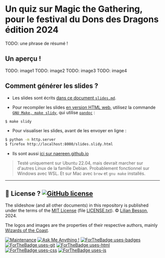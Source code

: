 # Un quiz sur Magic the Gathering, pour le festival du Dons des Dragons édition 2024

TODO: une phrase de résumé !

## Un aperçu !

TODO: image1
TODO: image2
TODO: image3
TODO: image4

## Comment générer les slides ?

- Les slides sont écrits [dans ce document `slides.md`](slides.md).

- Pour recompiler les slides [en version HTML web](slides.slidy.html), utilisez la commande [`GNU Make, make slidy`](https://www.gnu.org/software/make/), qui utilise [`pandoc`](https://pandoc.org/) :
```bash
$ make slidy
```

- Pour visualiser les slides, avant de les envoyer en ligne :
```bash
$ python -m http.server
$ firefox http://localhost:8000/slides.slidy.html
```

- Ils sont aussi [ici sur naereen.github.io](https://naereen.github.io/Un-Quiz-Magic-the-Gathering-pour-le-festival-Don-des-Dragons/slides.slidy.html)

> Testé uniquement sur Ubuntu 22.04, mais devrait marcher sur d'autres Linux de la famille Debian. Probablement fonctionnel sur Windows avec WSL. Et sur Mac avec `brew` et `gnu make` installés.

----

## :scroll: License ? [![GitHub license](https://img.shields.io/github/license/Naereen/Un-Quiz-Magic-the-Gathering-pour-le-festival-Don-des-Dragons.svg)](https://github.com/Naereen/Un-Quiz-Magic-the-Gathering-pour-le-festival-Don-des-Dragons/blob/master/LICENSE.txt)
The slideshow (and all other documents) in this repository is published under the terms of the [MIT License](https://lbesson.mit-license.org/) (file [LICENSE.txt](LICENSE.txt)).
© [Lilian Besson](https://GitHub.com/Naereen), 2024.

The logos and images are the properties of their respective authors, mainly [Wizards of the Coast](https://magic.wizards.com/).

[![Maintenance](https://img.shields.io/badge/Maintained%3F-yes-green.svg)](https://GitHub.com/Naereen/Un-Quiz-Magic-the-Gathering-pour-le-festival-Don-des-Dragons/graphs/commit-activity)
[![Ask Me Anything !](https://img.shields.io/badge/Ask%20me-anything-1abc9c.svg)](https://GitHub.com/Naereen/ama)
[![ForTheBadge uses-badges](http://ForTheBadge.com/images/badges/uses-badges.svg)](http://ForTheBadge.com)
[![ForTheBadge uses-git](http://ForTheBadge.com/images/badges/uses-git.svg)](https://GitHub.com/)
[![ForTheBadge uses-html](http://ForTheBadge.com/images/badges/uses-html.svg)](http://ForTheBadge.com)
[![ForTheBadge uses-css](http://ForTheBadge.com/images/badges/uses-css.svg)](http://ForTheBadge.com)
[![ForTheBadge uses-js](http://ForTheBadge.com/images/badges/uses-js.svg)](http://ForTheBadge.com)
